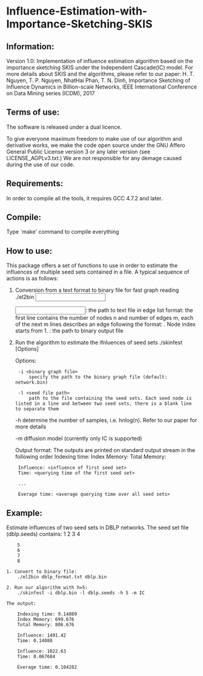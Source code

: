 # Influence-Estimation-with-Importance-Sketching-SKIS
Information:
--------------------------------------------------------
Version 1.0: Implementation of influence estimation algorithm based on the importance sketching SKIS under the Independent Cascade(IC) model. For more details about SKIS and the algorithms, please refer to our paper: 
	H. T. Nguyen, T. P. Nguyen, NhatHai Phan, T. N. Dinh, Importance Sketching of Influence Dynamics in Billion-scale Networks, IEEE International Conference on Data Mining series (ICDM), 2017


Terms of use:
--------------------------------------------------------
The software is released under a dual licence.

To give everyone maximum freedom to make use of our algorithm and derivative works, we make the code open source under the GNU Affero General Public License version 3 or any later version (see LICENSE_AGPLv3.txt.) We are not responsible for any demage caused during the use of our code.


Requirements:
--------------------------------------------------------
In order to compile all the tools, it requires GCC 4.7.2 and later.


Compile:
--------------------------------------------------------
Type `make' command to compile everything


How to use:
--------------------------------------------------------
This package offers a set of functions to use in order to estimate the influences of multiple seed sets contained in a file. A typical sequence of actions is as follows:

1. Conversion from a text format to binary file for fast graph reading
	./el2bin <input file> <output file>

    <input file>: the path to text file in edge list format: the first line contains the number of nodes n and number of edges m, each of the next m lines describes an edge following the format: <src> <dest> <weight>. Node index starts from 1.
    <output file>: the path to binary output file

2. Run the algorithm to estimate the ifnluences of seed sets
	./skinfest [Options]

    Options:

        -i <binary graph file>
            specify the path to the binary graph file (default: network.bin)

        -l <seed file path>
            path to the file containing the seed sets. Each seed node is listed in a line and between two seed sets, there is a blank line to separate them

	-h <h parameter>
            determine the number of samples, i.e. h*n*log(n). Refer to our paper for more details

	-m <model>
	    diffusion model (currently only IC is supported)



     Output format:
	The outputs are printed on standard output stream in the following order
		Indexing time: <time>
		Index Memory: <index mem>
		Total Memory: <total mem>

		Influence: <influence of first seed set>
		Time: <querying time of the first seed set>

		...

		Everage time: <average querying time over all seed sets>

Example:
--------------------------------------------------------
Estimate influences of two seed sets in DBLP networks. The seed set file (dblp.seeds) contains:
		1
		2
		3
		4

		5
		6
		7
		8

	1. Convert to binary file:
		./el2bin dblp_format.txt dblp.bin
	
	2. Run our algorithm with h=5:
		./skinfest -i dblp.bin -l dblp.seeds -h 5 -m IC

	The output:

		Indexing time: 9.14089
		Index Memory: 699.676
		Total Memory: 806.676

		Influence: 1491.42
		Time: 0.14088

		Influence: 1022.63
		Time: 0.067684

		Everage time: 0.104282
